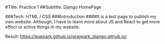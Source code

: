 #Title: Practice 1
##Subtitle: Django HomePage

###Tech: HTML / CSS
###Introduction
####It is a test page to publish my own website. Although, I have to learn more about JS and React to get more effect or active things in my website.

Result: https://quepark.github.io/graypark_django.github.io/

